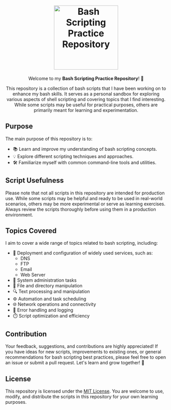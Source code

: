 <h1 align="center">
  <img src="https://bashlogo.com/img/symbol/png/monochrome_light.png" alt="Bash Scripting Practice Repository" width="200" height "90">
</h1>

<p align="center">
  Welcome to my <strong>Bash Scripting Practice Repository</strong>! 🚀
</p>

<p align="center">
  This repository is a collection of bash scripts that I have been working on to enhance my bash skills. It serves as a personal sandbox for exploring various aspects of shell scripting and covering topics that I find interesting. While some scripts may be useful for practical purposes, others are primarily meant for learning and experimentation.
</p>

## Purpose

The main purpose of this repository is to:

- 📚 Learn and improve my understanding of bash scripting concepts.
- 💡 Explore different scripting techniques and approaches.
- 🛠️ Familiarize myself with common command-line tools and utilities.

## Script Usefulness

Please note that not all scripts in this repository are intended for production use. While some scripts may be helpful and ready to be used in real-world scenarios, others may be more experimental or serve as learning exercises. Always review the scripts thoroughly before using them in a production environment.

## Topics Covered

I aim to cover a wide range of topics related to bash scripting, including:

- 🚀 Deployment and configuration of widely used services, such as:
  - DNS
  - FTP
  - Email
  - Web Server
- 🔧 System administration tasks
- 📂 File and directory manipulation
- 🔍 Text processing and manipulation
- ⚙️ Automation and task scheduling
- 🌐 Network operations and connectivity
- 📝 Error handling and logging
- ⏱️ Script optimization and efficiency

## Contribution

Your feedback, suggestions, and contributions are highly appreciated! If you have ideas for new scripts, improvements to existing ones, or general recommendations for bash scripting best practices, please feel free to open an issue or submit a pull request. Let's learn and grow together! 🌱

## License

This repository is licensed under the [MIT License](LICENSE). You are welcome to use, modify, and distribute the scripts in this repository for your own learning purposes.



